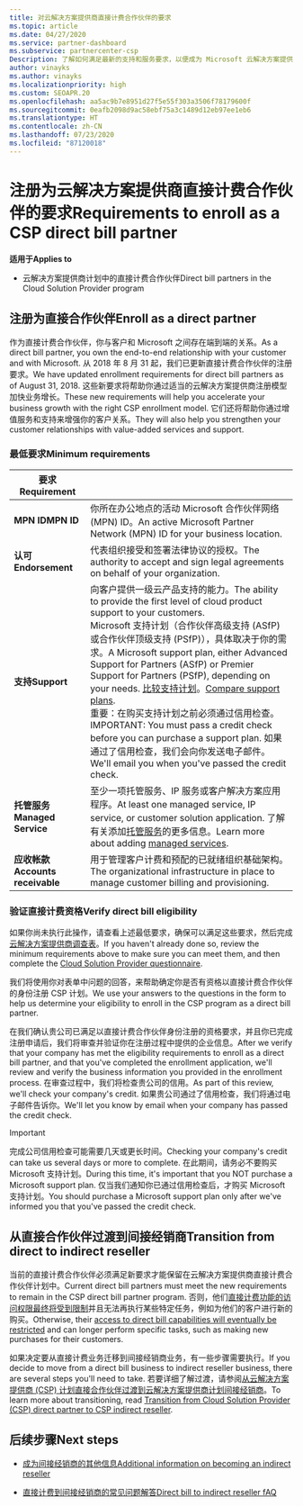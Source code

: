 ```yaml
---
title: 对云解决方案提供商直接计费合作伙伴的要求
ms.topic: article
ms.date: 04/27/2020
ms.service: partner-dashboard
ms.subservice: partnercenter-csp
Description: 了解如何满足最新的支持和服务要求，以便成为 Microsoft 云解决方案提供商 (CSP) 计划中的直接计费合作伙伴。
author: vinayks
ms.author: vinayks
ms.localizationpriority: high
ms.custom: SEOAPR.20
ms.openlocfilehash: aa5ac9b7e8951d27f5e55f303a3506f78179600f
ms.sourcegitcommit: 0eafb2098d9ac58ebf75a3c1489d12eb97ee1eb6
ms.translationtype: HT
ms.contentlocale: zh-CN
ms.lasthandoff: 07/23/2020
ms.locfileid: "87120018"
---
```

# <a name="requirements-to-enroll-as-a-csp-direct-bill-partner"></a><span data-ttu-id="145e8-103">注册为云解决方案提供商直接计费合作伙伴的要求</span><span class="sxs-lookup"><span data-stu-id="145e8-103">Requirements to enroll as a CSP direct bill partner</span></span>

<span data-ttu-id="145e8-104">**适用于**</span><span class="sxs-lookup"><span data-stu-id="145e8-104">**Applies to**</span></span>

- <span data-ttu-id="145e8-105">云解决方案提供商计划中的直接计费合作伙伴</span><span class="sxs-lookup"><span data-stu-id="145e8-105">Direct bill partners in the Cloud Solution Provider program</span></span>

## <a name="enroll-as-a-direct-partner"></a><span data-ttu-id="145e8-106">注册为直接合作伙伴</span><span class="sxs-lookup"><span data-stu-id="145e8-106">Enroll as a direct partner</span></span>

<span data-ttu-id="145e8-107">作为直接计费合作伙伴，你与客户和 Microsoft 之间存在端到端的关系。</span><span class="sxs-lookup"><span data-stu-id="145e8-107">As a direct bill partner, you own the end-to-end relationship with your customer and with Microsoft.</span></span> <span data-ttu-id="145e8-108">从 2018 年 8 月 31 起，我们已更新直接计费合作伙伴的注册要求。</span><span class="sxs-lookup"><span data-stu-id="145e8-108">We have updated enrollment requirements for direct bill partners as of August 31, 2018.</span></span> <span data-ttu-id="145e8-109">这些新要求将帮助你通过适当的云解决方案提供商注册模型加快业务增长。</span><span class="sxs-lookup"><span data-stu-id="145e8-109">These new requirements will help you accelerate your business growth with the right CSP enrollment model.</span></span> <span data-ttu-id="145e8-110">它们还将帮助你通过增值服务和支持来增强你的客户关系。</span><span class="sxs-lookup"><span data-stu-id="145e8-110">They will also help you strengthen your customer relationships with value-added services and support.</span></span>

### <a name="minimum-requirements"></a><span data-ttu-id="145e8-111">最低要求</span><span class="sxs-lookup"><span data-stu-id="145e8-111">Minimum requirements</span></span>

|<span data-ttu-id="145e8-112">**要求**</span><span class="sxs-lookup"><span data-stu-id="145e8-112">**Requirement**</span></span>|                             |
|--------------------------------|--------------------------------------------------------------|
|<span data-ttu-id="145e8-113">**MPN ID**</span><span class="sxs-lookup"><span data-stu-id="145e8-113">**MPN ID**</span></span>   |<span data-ttu-id="145e8-114">你所在办公地点的活动 Microsoft 合作伙伴网络 (MPN) ID。</span><span class="sxs-lookup"><span data-stu-id="145e8-114">An active Microsoft Partner Network (MPN) ID for your business location.</span></span>    |
|<span data-ttu-id="145e8-115">**认可**</span><span class="sxs-lookup"><span data-stu-id="145e8-115">**Endorsement**</span></span>   |<span data-ttu-id="145e8-116">代表组织接受和签署法律协议的授权。</span><span class="sxs-lookup"><span data-stu-id="145e8-116">The authority to accept and sign legal agreements on behalf of your organization.</span></span>|
|<span data-ttu-id="145e8-117">**支持**</span><span class="sxs-lookup"><span data-stu-id="145e8-117">**Support**</span></span>   |<span data-ttu-id="145e8-118">向客户提供一级云产品支持的能力。</span><span class="sxs-lookup"><span data-stu-id="145e8-118">The ability to provide the first level of cloud product support to your customers.</span></span> <br/><span data-ttu-id="145e8-119">Microsoft 支持计划（合作伙伴高级支持 (ASfP) 或合作伙伴顶级支持 (PSfP)），具体取决于你的需求。</span><span class="sxs-lookup"><span data-stu-id="145e8-119">A Microsoft support plan, either Advanced Support for Partners (ASfP) or Premier Support for Partners (PSfP), depending on your needs.</span></span> <span data-ttu-id="145e8-120">[比较支持计划](https://partner.microsoft.com/support/partnersupport)。</span><span class="sxs-lookup"><span data-stu-id="145e8-120">[Compare support plans](https://partner.microsoft.com/support/partnersupport).</span></span><br/> <span data-ttu-id="145e8-121">重要：在购买支持计划之前必须通过信用检查。</span><span class="sxs-lookup"><span data-stu-id="145e8-121">IMPORTANT: You must pass a credit check before you can purchase a support plan.</span></span> <span data-ttu-id="145e8-122">如果通过了信用检查，我们会向你发送电子邮件。</span><span class="sxs-lookup"><span data-stu-id="145e8-122">We'll email you when you've passed the credit check.</span></span> |
|<span data-ttu-id="145e8-123">**托管服务**</span><span class="sxs-lookup"><span data-stu-id="145e8-123">**Managed Service**</span></span>   |<span data-ttu-id="145e8-124">至少一项托管服务、IP 服务或客户解决方案应用程序。</span><span class="sxs-lookup"><span data-stu-id="145e8-124">At least one managed service, IP service, or customer solution application.</span></span> <span data-ttu-id="145e8-125">了解有关添加[托管服务](https://partner.microsoft.com/business-opportunities/managed-services-provider)的更多信息。</span><span class="sxs-lookup"><span data-stu-id="145e8-125">Learn more about adding [managed services](https://partner.microsoft.com/business-opportunities/managed-services-provider).</span></span>|
|<span data-ttu-id="145e8-126">**应收帐款**</span><span class="sxs-lookup"><span data-stu-id="145e8-126">**Accounts receivable**</span></span> |<span data-ttu-id="145e8-127">用于管理客户计费和预配的已就绪组织基础架构。</span><span class="sxs-lookup"><span data-stu-id="145e8-127">The organizational infrastructure in place to manage customer billing and provisioning.</span></span>

### <a name="verify-direct-bill-eligibility"></a><span data-ttu-id="145e8-128">验证直接计费资格</span><span class="sxs-lookup"><span data-stu-id="145e8-128">Verify direct bill eligibility</span></span>

<span data-ttu-id="145e8-129">如果你尚未执行此操作，请查看上述最低要求，确保可以满足这些要求，然后完成[云解决方案提供商调查表](https://partner.microsoft.com/cloud-solution-provider/assessment)。</span><span class="sxs-lookup"><span data-stu-id="145e8-129">If you haven't already done so, review the minimum requirements above to make sure you can meet them, and then complete the [Cloud Solution Provider questionnaire](https://partner.microsoft.com/cloud-solution-provider/assessment).</span></span>

<span data-ttu-id="145e8-130">我们将使用你对表单中问题的回答，来帮助确定你是否有资格以直接计费合作伙伴的身份注册 CSP 计划。</span><span class="sxs-lookup"><span data-stu-id="145e8-130">We use your answers to the questions in the form to help us determine your eligibility to enroll in the CSP program as a direct bill partner.</span></span>

<span data-ttu-id="145e8-131">在我们确认贵公司已满足以直接计费合作伙伴身份注册的资格要求，并且你已完成注册申请后，我们将审查并验证你在注册过程中提供的企业信息。</span><span class="sxs-lookup"><span data-stu-id="145e8-131">After we verify that your company has met the eligibility requirements to enroll as a direct bill partner, and that you've completed the enrollment application, we'll review and verify the business information you provided in the enrollment process.</span></span> <span data-ttu-id="145e8-132">在审查过程中，我们将检查贵公司的信用。</span><span class="sxs-lookup"><span data-stu-id="145e8-132">As part of this review, we'll check your company's credit.</span></span> <span data-ttu-id="145e8-133">如果贵公司通过了信用检查，我们将通过电子邮件告诉你。</span><span class="sxs-lookup"><span data-stu-id="145e8-133">We'll let you know by email when your company has passed the credit check.</span></span>

>[!IMPORTANT]
><span data-ttu-id="145e8-134">完成公司信用检查可能需要几天或更长时间。</span><span class="sxs-lookup"><span data-stu-id="145e8-134">Checking your company's credit can take us several days or more to complete.</span></span> <span data-ttu-id="145e8-135">在此期间，请务必不要购买 Microsoft 支持计划。</span><span class="sxs-lookup"><span data-stu-id="145e8-135">During this time, it's important that you NOT purchase a Microsoft support plan.</span></span> <span data-ttu-id="145e8-136">仅当我们通知你已通过信用检查后，才购买 Microsoft 支持计划。</span><span class="sxs-lookup"><span data-stu-id="145e8-136">You should purchase a Microsoft support plan only after we've informed you that you've passed the credit check.</span></span>

## <a name="transition-from-direct-to-indirect-reseller"></a><span data-ttu-id="145e8-137">从直接合作伙伴过渡到间接经销商</span><span class="sxs-lookup"><span data-stu-id="145e8-137">Transition from direct to indirect reseller</span></span>

<span data-ttu-id="145e8-138">当前的直接计费合作伙伴必须满足新要求才能保留在云解决方案提供商直接计费合作伙伴计划中。</span><span class="sxs-lookup"><span data-stu-id="145e8-138">Current direct bill partners must meet the new requirements to remain in the CSP direct bill partner program.</span></span> <span data-ttu-id="145e8-139">否则，他们[直接计费功能的访问权限最终将受到限制](restricted-direct-bill-capabilities.md)并且无法再执行某些特定任务，例如为他们的客户进行新的购买。</span><span class="sxs-lookup"><span data-stu-id="145e8-139">Otherwise, their [access to direct bill capabilities will eventually be restricted](restricted-direct-bill-capabilities.md) and can longer perform specific tasks, such as making new purchases for their customers.</span></span>

<span data-ttu-id="145e8-140">如果决定要从直接计费业务迁移到间接经销商业务，有一些步骤需要执行。</span><span class="sxs-lookup"><span data-stu-id="145e8-140">If you decide to move from a direct bill business to indirect reseller business, there are several steps you'll need to take.</span></span> <span data-ttu-id="145e8-141">若要详细了解过渡，请参阅[从云解决方案提供商 (CSP) 计划直接合作伙伴过渡到云解决方案提供商计划间接经销商](transition-direct-to-indirect.md)。</span><span class="sxs-lookup"><span data-stu-id="145e8-141">To learn more about transitioning, read [Transition from Cloud Solution Provider (CSP) direct partner to CSP indirect reseller](transition-direct-to-indirect.md).</span></span>

## <a name="next-steps"></a><span data-ttu-id="145e8-142">后续步骤</span><span class="sxs-lookup"><span data-stu-id="145e8-142">Next steps</span></span>

- [<span data-ttu-id="145e8-143">成为间接经销商的其他信息</span><span class="sxs-lookup"><span data-stu-id="145e8-143">Additional information on becoming an indirect reseller</span></span>](https://assetsprod.microsoft.com/csp-directbill-to-indirect-transition.pdf)

- [<span data-ttu-id="145e8-144">直接计费到间接经销商的常见问题解答</span><span class="sxs-lookup"><span data-stu-id="145e8-144">Direct bill to indirect reseller fAQ</span></span>](https://assetsprod.microsoft.com/mpn/direct-bill-partner-faq.pdf)
